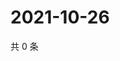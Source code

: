 # 2021-10-26

共 0 条

<!-- BEGIN WEIBO -->
<!-- 最后更新时间 Tue Oct 26 2021 00:20:56 GMT+0800 (China Standard Time) -->

<!-- END WEIBO -->
